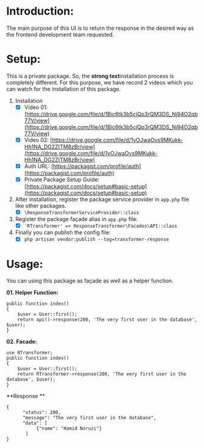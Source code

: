 # Introduction:
The main purpose of this UI is to return the response in the desired way as the frontend development team requested.

# Setup:
This is a private package. So, the **strong text**installation process is completely different. For this purpose, we have record 2 videos which you can watch for the installation of this package.

 1. Installation
	 - [x] Video 01: [https://drive.google.com/file/d/1Bic6tk3b5cjQp3rQM3DS_Nj94O2qb77V/view](https://drive.google.com/file/d/1Bic6tk3b5cjQp3rQM3DS_Nj94O2qb77V/view)
	 - [x] Video 02: [https://drive.google.com/file/d/1yOJwaOvs9MKukk-Hh1NA_DG2ZITM8zBr/view](https://drive.google.com/file/d/1yOJwaOvs9MKukk-Hh1NA_DG2ZITM8zBr/view)
	 - [x] Auth URL: [https://packagist.com/profile/auth](https://packagist.com/profile/auth)
	 - [x] Private Package Setup Guide: [https://packagist.com/docs/setup#basic-setup](https://packagist.com/docs/setup#basic-setup)
 2. After installation, register the package service provider in `app.php` file like other packages.
	 - [x] `\ResponseTransformerServiceProvider::class`
 3. Register the package façade alias in `app.php` file:
	 - [x] `'RTransformer' => ResponseTransformer\Facades\API::class`
 4. Finally you can publish the config file:
	 - [x] `php artisan vendor:publish --tag=transformer-response`

# Usage:
You can using this package as façade as well as a helper function.

**01. Helper Function:**

    public function index()
    {
        $user = User::first();
        return api()->response(200, 'The very first user in the database', $user);
    }
     
**02. Facade:**

    use RTransformer;
    public function index()
    {
        $user = User::first();
        return RTransformer->response(200, 'The very first user in the database', $user);
    }
    
**Response **

    {
          "status": 200,
          "message": "The very first user in the database",
          "data": [
               {"name": "Hamid Noruzi"}
           ]
    }

